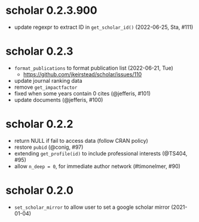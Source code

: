 # scholar 0.2.3.900

+ update regexpr to extract ID in `get_scholar_id()` (2022-06-25, Sta, #111)

# scholar 0.2.3

+ `format_publications` to format publication list (2022-06-21, Tue)
    - <https://github.com/jkeirstead/scholar/issues/110>
+ update journal ranking data
+ remove `get_impactfactor`
+ fixed when some years contain 0 cites (@jefferis, #101)
+ update documents (@jefferis, #100)

# scholar 0.2.2

+ return NULL if fail to access data (follow CRAN policy)
+ restore `pubid` (@conig, #97)
+ extending `get_profile(id)` to include professional interests (@TS404, #95)
+ allow `n_deep = 0`, for immediate author network (#timonelmer, #90)

# scholar 0.2.0

+ `set_scholar_mirror` to allow user to set a google scholar mirror (2021-01-04)
